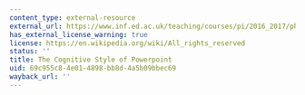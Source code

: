 ```yaml
---
content_type: external-resource
external_url: https://www.inf.ed.ac.uk/teaching/courses/pi/2016_2017/phil/tufte-powerpoint.pdf
has_external_license_warning: true
license: https://en.wikipedia.org/wiki/All_rights_reserved
status: ''
title: The Cognitive Style of Powerpoint
uid: 69c955c8-4e01-4898-bb8d-4a5b09bbec69
wayback_url: ''
---
```

